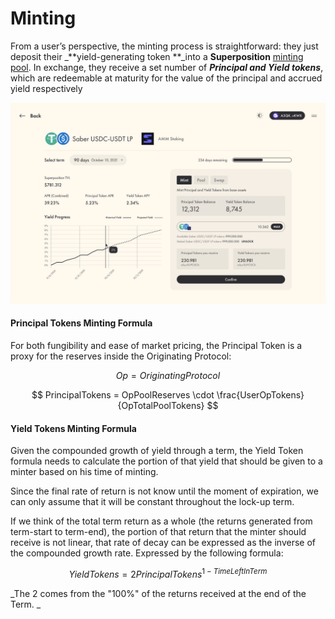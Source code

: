 # Minting

From a user’s perspective, the minting process is straightforward: they just deposit their _**yield-generating token **_into a **Superposition** [minting pool](https://app.superposition.finance/app). In exchange, they receive a set number of _**Principal and Yield tokens**_, which are redeemable at maturity for the value of the principal and accrued yield respectively

![](<../.gitbook/assets/App -- Mint.png>)

#### **Principal Tokens Minting Formula**

For both fungibility and ease of market pricing, the Principal Token is a proxy for the reserves inside the Originating Protocol:

$$
Op = OriginatingProtocol
$$

$$
PrincipalTokens = OpPoolReserves \cdot  \frac{UserOpTokens}{OpTotalPoolTokens}
$$

#### Yield Tokens Minting Formula

Given the compounded growth of yield through a term, the Yield Token formula  needs to calculate the portion of that yield that should be given to a minter based on his time of minting. 

Since the final rate of return is not know until the moment of expiration, we can only assume that it will be constant throughout the lock-up term. 

If we think of the total term return as a whole (the returns generated from term-start to term-end), the portion of that return that the minter should receive is not linear, that rate of decay can be expressed as the inverse of the compounded growth rate. Expressed by the following formula:

$$
YieldTokens = 2PrincipalTokens^{1-TimeLeftInTerm}
$$

_The 2 comes from the "100%" of the returns received at the end of the Term. _
